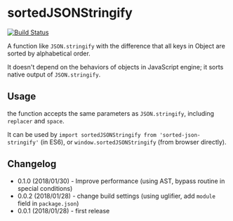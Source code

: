 # sortedJSONStringify

[![Build Status](https://travis-ci.org/jkr2255/sorted-json-stringify.svg?branch=master)](https://travis-ci.org/jkr2255/sorted-json-stringify)

A function like `JSON.stringify` with the difference that all keys in Object are sorted by alphabetical order.

It doesn't depend on the behaviors of objects in JavaScript engine; it sorts native output of `JSON.stringify`.

## Usage

the function accepts the same parameters as `JSON.stringify`, including `replacer` and `space`.

It can be used by `import sortedJSONStringify from 'sorted-json-stringify'` (in ES6), or `window.sortedJSONStringify` (from browser directly).

## Changelog

* 0.1.0 (2018/01/30) - Improve performance (using AST, bypass routine in special conditions)
* 0.0.2 (2018/01/28) - change build settings (using uglifier, add `module` field in `package.json`)
* 0.0.1 (2018/01/28) - first release
